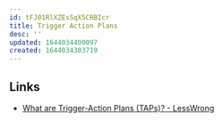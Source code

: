 ```yaml
---
id: tFJ01RlXZEsSqX5CRBIcr
title: Trigger Action Plans
desc: ''
updated: 1644034400097
created: 1644034303719
---
```


## Links

* [What are Trigger-Action Plans (TAPs)? - LessWrong](https://www.lesswrong.com/posts/wJutA2czyFg6HbYoW/what-are-trigger-action-plans-taps)
